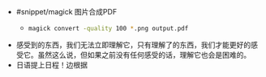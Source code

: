 - #snippet/magick 图片合成PDF
	- ```sh
	  magick convert -quality 100 *.png output.pdf
	  ```
- 感受到的东西，我们无法立即理解它，只有理解了的东西，我们才能更好的感受它。虽然这么说，但如果之前没有任何感受的话，理解它也会是困难的。
- 日语提上日程！边根据